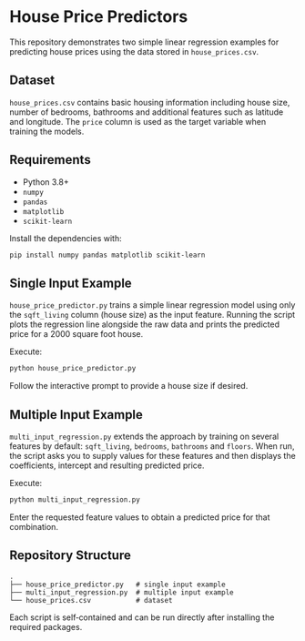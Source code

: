 # House Price Predictors

This repository demonstrates two simple linear regression examples for predicting
house prices using the data stored in `house_prices.csv`.

## Dataset

`house_prices.csv` contains basic housing information including house size,
number of bedrooms, bathrooms and additional features such as latitude and
longitude. The `price` column is used as the target variable when training the
models.

## Requirements

- Python 3.8+
- `numpy`
- `pandas`
- `matplotlib`
- `scikit-learn`

Install the dependencies with:

```bash
pip install numpy pandas matplotlib scikit-learn
```

## Single Input Example

`house_price_predictor.py` trains a simple linear regression model using only
the `sqft_living` column (house size) as the input feature. Running the script
plots the regression line alongside the raw data and prints the predicted price
for a 2000 square foot house.

Execute:

```bash
python house_price_predictor.py
```

Follow the interactive prompt to provide a house size if desired.

## Multiple Input Example

`multi_input_regression.py` extends the approach by training on several
features by default: `sqft_living`, `bedrooms`, `bathrooms` and `floors`. When
run, the script asks you to supply values for these features and then displays
the coefficients, intercept and resulting predicted price.

Execute:

```bash
python multi_input_regression.py
```

Enter the requested feature values to obtain a predicted price for that
combination.

## Repository Structure

```
.
├── house_price_predictor.py   # single input example
├── multi_input_regression.py  # multiple input example
└── house_prices.csv           # dataset
```

Each script is self‑contained and can be run directly after installing the
required packages.

